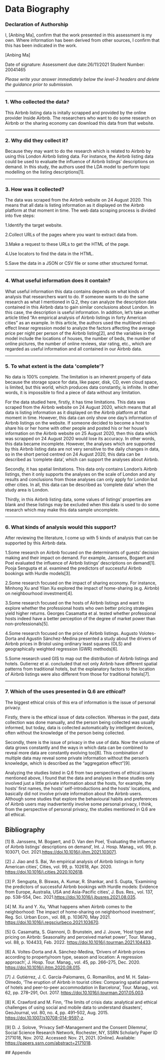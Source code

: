 # Data Biography

### Declaration of Authorship

I, [Anbing Ma], confirm that the work presented in this assessment is my own. Where information has been derived from other sources, I confirm that this has been indicated in the work.

[Anbing Ma]

Date of signature: 
Assessment due date:26/11/2021 
Student Number: 20041465

_Please write your answer immediately below the level-3 headers and delete the guidance prior to submission._

---

### 1. Who collected the data?

This Airbnb listing data is initally scrapped and provided by the online provider Inside Airbnb. The researchers who want to do some research on Airbnb or the sharing economy can download this data from that website.

---

### 2. Why did they collect it?

Because they may want to do the research which is related to Airbnb by using this London Airbnb listing data. For instance, the Airbnb listing data could be used to evaluate the influence of Airbnb listings’ descriptions on demand. In this study, the authors used the LDA model to perform topic modelling on the listing descriptions[1].

---

### 3. How was it collected?

The data was scraped from the Airbnb website on 24 August 2020. This means that all data is listing information as it displayed on the Airbnb platform at that moment in time. The web data scraping process is divided into five steps:

   1.Identify the target website.
    
   2.Collect URLs of the pages where you want to extract data from.
    
   3.Make a request to these URLs to get the HTML of the page.
    
   4.Use locators to find the data in the HTML.
    
   5.Save the data in a JSON or CSV file or some other structured format.


---

### 4. What useful information does it contain?

What useful information this data contains depends on what kinds of analysis that researchers want to do. If someone wants to do the same research as what I mentioned in Q.2, they can analyze the description data contained in this Airbnb data to gain similar conclusions about London. In this case, the description is useful information. In addition, let’s take another article titled “An empirical analysis of Airbnb listings in forty American cities” as an example. In this article, the authors used the multilevel mixed-effect linear regression model to analyze the factors affecting the average price per night per person of the Airbnb listing[2], and the variables in the model include the locations of houses, the number of beds, the number of online pictures, the number of online reviews, star rating, etc., which are regarded as useful information and all contained in our Airbnb data.

---

### 5. To what extent is the data 'complete'?

No data is 100% complete. The limitation is an inherent property of data because the storage space for data, like paper, disk, CD, even cloud space, is limited, but this world, which produces data constantly, is infinite. In other words, it is impossible to find a piece of data without any limitation. 
    
For the data studied here, firstly, it has time limitations. This data was scraped from the Airbnb website on 24 August 2020, which means that all data is listing information as it displayed on the Airbnb platform at that moment in time. However, this data can only show one day’s information of Airbnb listings on the website. If someone decided to become a host to share his or her home with other people and posted his or her house’s information on the Airbnb website on 25 August 2020, then this data which was scrapped on 24 August 2020 would lose its accuracy. In other words, this data became incomplete. However, the analyses which are supported by this Airbnb listing data are not very sensitive to the daily changes in data, so in the short period centred on 24 August 2020, this data can be described as ‘complete data’, which can support the analyses about Airbnb.

Secondly, it has spatial limitations. This data only contains London’s Airbnb listings, then it only supports the analyses on the scale of London and any results and conclusions from those analyses can only apply for London but other cities. In all, this data can be described as ‘complete data’ when the study area is London.
    
Thirdly, in this Airbnb listing data, some values of listings' properties are blank and these listings may be excluded when this data is used to do some research which may make this data sample uncomplete. 


---

### 6. What kinds of analysis would this support?

After reviewing the literature, I come up with 5 kinds of analysis that can be supported by this Airbnb data.
    
   1.Some research on Airbnb focused on the determinants of guests’ decision making and their impact on demand. For example, Janssens, Bogaert and Poel evaluated the influence of Airbnb listings’ descriptions on demand[1]. Pooja Sengupta et al. examined the predictors of successful Airbnb bookings with Hurdle models[3]. 
    
   2.Some research focused on the impact of sharing economy. For instance, Minhong Xu and Yilan Xu explored the impact of home-sharing (e.g. Airbnb) on neighbourhood investment[4].
    
   3.Some research focused on the hosts of Airbnb listings and want to explore whether the professional hosts who own better pricing strategies yield higher returns. Georges Casamatta et al. tested whether professional hosts indeed have a better perception of the degree of market power than non-professionals[5].
    
   4.Some research focused on the price of Airbnb listings. Augusto Volotes- Dorta and Agustín Sánchez-Medina presented a study about the drivers of Airbnb prices in Bristol using ordinary least squares (OLS) and geographically weighted regression (GWR) methods[6].
    
   5.Some research used GIS to map out the distribution of Airbnb listings and hotels. Gutierrez et al. concluded that not only Airbnb have different spatial patterns from traditional hotels, but the explanatory factors to the location of Airbnb listings were also different from those for traditional hotels[7].


---

### 7. Which of the uses presented in Q.6 are _ethical_?

The biggest ethical crisis of this era of information is the issue of personal privacy.

Firstly, there is the ethical issue of data collection. Whereas in the past, data collection was done manually, and the person being collected was usually informed, but today, data is collected automatically by intelligent devices, often without the knowledge of the person being collected. 

Secondly, there is the issue of privacy in the use of data. Now the volume of data grows constantly and the ways in which data can be combined to reveal more data are constantly evolving too[8]. This combination of multiple data may reveal some private information without the person’s knowledge, which is described as the “aggregation effect”[9].

Analyzing the studies listed in Q.6 from two perspectives of ethical issues mentioned above, I found that the data and analyses in these studies only involved just a little private information about the hosts, for example, the hosts’ first names, the hosts’ self-introductions and the hosts’ locations, and basically did not involve private information about the Airbnb users. Although some studies that explore the behavioural habits and preferences of Airbnb users may inadvertently involve some personal privacy, I think, from the perspective of personal privacy, the studies mentioned in Q.6 are all ethical.



## Bibliography

[1]	B. Janssens, M. Bogaert, and D. Van den Poel, ‘Evaluating the influence of Airbnb listings’ descriptions on demand’, Int. J. Hosp. Manag., vol. 99, p. 103071, Oct. 2021.https://doi.10.1016/j.ijhm.2021.103071.

[2]	J. Jiao and S. Bai, ‘An empirical analysis of Airbnb listings in forty American cities’, Cities, vol. 99, p. 102618, Apr. 2020. https://doi.10.1016/j.cities.2020.102618.

[3]	P. Sengupta, B. Biswas, A. Kumar, R. Shankar, and S. Gupta, ‘Examining the predictors of successful Airbnb bookings with Hurdle models: Evidence from Europe, Australia, USA and Asia-Pacific cities’, J. Bus. Res., vol. 137, pp. 538–554, Dec. 2021.https://doi.10.1016/j.jbusres.2021.08.035.

[4]	M. Xu and Y. Xu, ‘What happens when Airbnb comes to the neighborhood: The impact of home-sharing on neighborhood investment’, Reg. Sci. Urban Econ., vol. 88, p. 103670, May 2021. https://doi.10.1016/j.regsciurbeco.2021.103670.

[5]	G. Casamatta, S. Giannoni, D. Brunstein, and J. Jouve, ‘Host type and pricing on Airbnb: Seasonality and perceived market power’, Tour. Manag., vol. 88, p. 104433, Feb. 2022. https://doi.10.1016/j.tourman.2021.104433.

[6]	A. Voltes-Dorta and A. Sánchez-Medina, ‘Drivers of Airbnb prices according to property/room type, season and location: A regression approach’, J. Hosp. Tour. Manag., vol. 45, pp. 266–275, Dec. 2020. https://doi.10.1016/j.jhtm.2020.08.015.

[7]	J. Gutiérrez, J. C. García-Palomares, G. Romanillos, and M. H. Salas-Olmedo, ‘The eruption of Airbnb in tourist cities: Comparing spatial patterns of hotels and peer-to-peer accommodation in Barcelona’, Tour. Manag., vol. 62, pp. 278–291, Oct. 2017. https://doi.10.1016/j.tourman.2017.05.003.

[8]	K. Crawford and M. Finn, ‘The limits of crisis data: analytical and ethical challenges of using social and mobile data to understand disasters’, GeoJournal, vol. 80, no. 4, pp. 491–502, Aug. 2015. https://doi.10.1007/s10708-014-9597-z.

[9]	D. J. Solove, ‘Privacy Self-Management and the Consent Dilemma’, Social Science Research Network, Rochester, NY, SSRN Scholarly Paper ID 2171018, Nov. 2012. Accessed: Nov. 21, 2021. [Online]. Available: https://papers.ssrn.com/abstract=2171018.


## Appendix 

